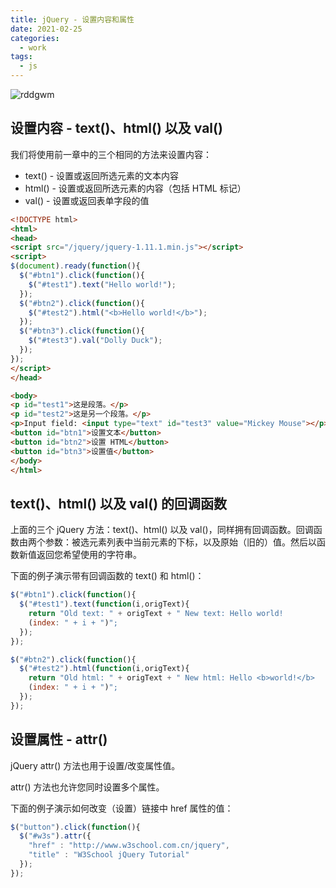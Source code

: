 ```yaml
---
title: jQuery - 设置内容和属性
date: 2021-02-25
categories:
  - work
tags:
  - js
---
```

![rddgwm](https://fastly.jsdelivr.net/gh/qbmzc/images/md/wallhaven-rddgwm.jpg)
<!-- more -->
## 设置内容 - text()、html() 以及 val()
我们将使用前一章中的三个相同的方法来设置内容：

- text() - 设置或返回所选元素的文本内容
- html() - 设置或返回所选元素的内容（包括 HTML 标记）
- val() - 设置或返回表单字段的值

```html
<!DOCTYPE html>
<html>
<head>
<script src="/jquery/jquery-1.11.1.min.js"></script>
<script>
$(document).ready(function(){
  $("#btn1").click(function(){
    $("#test1").text("Hello world!");
  });
  $("#btn2").click(function(){
    $("#test2").html("<b>Hello world!</b>");
  });
  $("#btn3").click(function(){
    $("#test3").val("Dolly Duck");
  });
});
</script>
</head>

<body>
<p id="test1">这是段落。</p>
<p id="test2">这是另一个段落。</p>
<p>Input field: <input type="text" id="test3" value="Mickey Mouse"></p>
<button id="btn1">设置文本</button>
<button id="btn2">设置 HTML</button>
<button id="btn3">设置值</button>
</body>
</html>
```

## text()、html() 以及 val() 的回调函数
上面的三个 jQuery 方法：text()、html() 以及 val()，同样拥有回调函数。回调函数由两个参数：被选元素列表中当前元素的下标，以及原始（旧的）值。然后以函数新值返回您希望使用的字符串。

下面的例子演示带有回调函数的 text() 和 html()：

```js
$("#btn1").click(function(){
  $("#test1").text(function(i,origText){
    return "Old text: " + origText + " New text: Hello world!
    (index: " + i + ")";
  });
});

$("#btn2").click(function(){
  $("#test2").html(function(i,origText){
    return "Old html: " + origText + " New html: Hello <b>world!</b>
    (index: " + i + ")";
  });
});
```

## 设置属性 - attr()

jQuery attr() 方法也用于设置/改变属性值。

attr() 方法也允许您同时设置多个属性。

下面的例子演示如何改变（设置）链接中 href 属性的值：

```js
$("button").click(function(){
  $("#w3s").attr({
    "href" : "http://www.w3school.com.cn/jquery",
    "title" : "W3School jQuery Tutorial"
  });
});
```